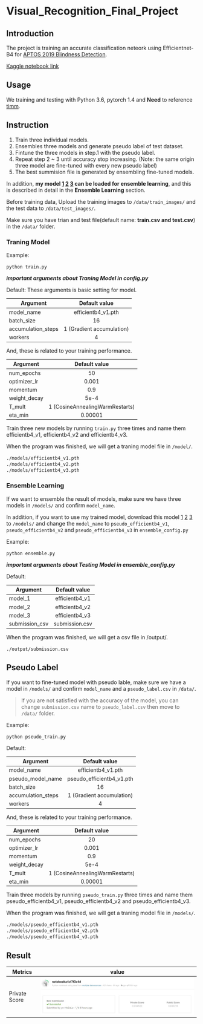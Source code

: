 # Visual_Recognition_Final_Project

## Introduction
The project is training an accurate classification neteork using Efficientnet-B4 for [APTOS 2019 Blindness Detection](https://www.kaggle.com/c/aptos2019-blindness-detection).

[Kaggle notebook link](https://www.kaggle.com/bohau0856095/notebooka4cf7f3c4d)

## Usage
We training and testing with Python 3.6, pytorch 1.4 and **Need** to reference [timm](https://github.com/rwightman/pytorch-image-models).

## Instruction
1. Train three individual models.
2. Ensembles three models and generate pseudo label of test dataset.
3. Fintune the three models in step.1 with the pseudo label.
4. Repeat step 2 ~ 3 until accuracy stop increasing. (Note: the same origin three model are fine-tuned with every new pseudo label)
5. The best summision file is generated by ensembling fine-tuned models.



In addition, **my model [1](https://drive.google.com/file/d/1MlOk6hoQAE7n3CPOsHvuVClCXv02kljJ/view?usp=sharing) [2](https://drive.google.com/file/d/1-zxxwz3LwSrwEzkzey6A4lIojzT6w7u7/view?usp=sharing) [3](https://drive.google.com/file/d/1vaPhxwr7xsyzUINe38vNveh6-ysl8sQW/view?usp=sharing) can be loaded for ensemble learning**, and this is described in detail in the **Ensemble Learning** section.


Before training data, Upload the training images to `/data/train_images/` and the test data to `/data/test_images/`.

Make sure you have trian and test file(default name: **train.csv and test.csv**) in the `/data/` folder.


### Traning Model

Example:

```
python train.py
```

***important arguments about Traning Model in config.py***

Default:
These arguments is basic setting for model.

| Argument    | Default value |
| ------------|:-------------:|
|model_name             |  efficientb4_v1.pth             |
|batch_size             |  16            |
|accumulation_steps             |  1   (Gradient accumulation)         |
|workers             |  4             |

And, these is related to your training performance.

| Argument    | Default value |
| ------------|:-------------:|
|num_epochs             |  50             |
|optimizer_lr             |  0.001             |
|momentum           |  0.9           |
|weight_decay             |  5e-4            |
|T_mult             |  1 (CosineAnnealingWarmRestarts)           |
|eta_min             |  0.00001           |

Train three new models by running `train.py` three times and name them efficientb4_v1, efficientb4_v2 and efficientb4_v3.

When the program was finished, we will get a traning model file in `/model/`.

```
./models/efficientb4_v1.pth
./models/efficientb4_v2.pth
./models/efficientb4_v3.pth
```

### Ensemble Learning

If we want to ensemble the result of models, make sure we have three models in `/models/` and confirm `model_name`.

In addition, if you want to use my trained model, download this model [1](https://drive.google.com/file/d/1MlOk6hoQAE7n3CPOsHvuVClCXv02kljJ/view?usp=sharing) [2](https://drive.google.com/file/d/1-zxxwz3LwSrwEzkzey6A4lIojzT6w7u7/view?usp=sharing) [3](https://drive.google.com/file/d/1vaPhxwr7xsyzUINe38vNveh6-ysl8sQW/view?usp=sharing) to `/models/` and change the `model_name` to `pseudo_efficientb4_v1`, `pseudo_efficientb4_v2` and `pseudo_efficientb4_v3` in `ensemble_config.py`

Example:

```
python ensemble.py
```

***important arguments about Testing Model in ensemble_config.py***


Default:

| Argument    | Default value |
| ------------|:-------------:|
|model_1              |      efficientb4_v1       |
|model_2              |      efficientb4_v2       |
|model_3              |      efficientb4_v3       |
|submission_csv               |      submission.csv        |

When the program was finished, we will get a csv file in /output/.
```
./output/submission.csv
```

## Pseudo Label
If you want to fine-tuned model with pseudo lable, make sure we have a model in `/models/` and confirm `model_name` and a `pseudo_label.csv` in `/data/`.

> If you are not satisfied with the accuracy of the model, you can change `submission.csv` name to `pseudo_label.csv` then move to `/data/` folder.

Example:

```
python pseudo_train.py
```

Default:


| Argument    | Default value |
| ------------|:-------------:|
|model_name             |  efficientb4_v1.pth             |
|pseudo_model_name             |  pseudo_efficientb4_v1.pth             |
|batch_size             |  16            |
|accumulation_steps             |  1   (Gradient accumulation)         |
|workers             |  4             |

And, these is related to your training performance.

| Argument    | Default value |
| ------------|:-------------:|
|num_epochs             |  20             |
|optimizer_lr             |  0.001             |
|momentum           |  0.9           |
|weight_decay             |  5e-4            |
|T_mult             |  1 (CosineAnnealingWarmRestarts)           |
|eta_min             |  0.00001           |


Train three models by running `pseudo_train.py` three times and name them pseudo_efficientb4_v1, pseudo_efficientb4_v2 and pseudo_efficientb4_v3.

When the program was finished, we will get a traning model file in `/models/`.

```
./models/pseudo_efficientb4_v1.pth
./models/pseudo_efficientb4_v2.pth
./models/pseudo_efficientb4_v3.pth
```


## Result

| Metrics    | value |
| ------------|:-------------:|
|Private Score             |     <img src="image/result.jpg" width=800>          |
